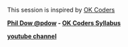 This session is inspired by [OK Coders](http://www.okcoders.com/)

**[Phil Dow @pdow](https://twitter.com/pdow) - [OK Coders Syllabus](https://github.com/okcoders/syllabus)**

**[youtube channel](https://www.youtube.com/channel/UCR_oQSBmHvtq8KGOWtJWygA)**
